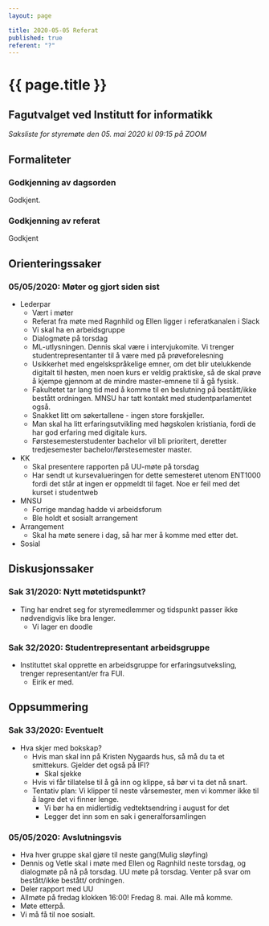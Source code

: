 ```yaml
---
layout: page

title: 2020-05-05 Referat
published: true
referent: "?"
---
```

# {{ page.title }}
## Fagutvalget ved Institutt for informatikk

_Saksliste for styremøte den 05. mai 2020 kl_ _09:15_ _på ZOOM_

## Formaliteter

### Godkjenning av dagsorden

Godkjent.

### Godkjenning av referat

Godkjent

## Orienteringssaker

### 05/05/2020: Møter og gjort siden sist

- Lederpar
  - Vært i møter
  - Referat fra møte med Ragnhild og Ellen ligger i referatkanalen i Slack
  - Vi skal ha en arbeidsgruppe
  - Dialogmøte på torsdag
  - ML-utlysningen. Dennis skal være i intervjukomite. Vi trenger studentrepresentanter til å være med på prøveforelesning
  - Usikkerhet med engelskspråkelige emner, om det blir utelukkende digitalt til høsten, men noen kurs er veldig praktiske, så de skal prøve å kjempe gjennom at de mindre master-emnene til å gå fysisk.
  - Fakultetet tar lang tid med å komme til en beslutning på bestått/ikke bestått ordningen. MNSU har tatt kontakt med studentparlamentet også.
  - Snakket litt om søkertallene - ingen store forskjeller.
  - Man skal ha litt erfaringsutvikling med høgskolen kristiania, fordi de har god erfaring med digitale kurs.
  - Førstesemesterstudenter bachelor vil bli prioritert, deretter tredjesemester bachelor/førstesemester master.
- KK
  - Skal presentere rapporten på UU-møte på torsdag
  - Har sendt ut kursevalueringen for dette semesteret utenom ENT1000 fordi det står at ingen er oppmeldt til faget. Noe er feil med det kurset i studentweb
- MNSU
  - Forrige mandag hadde vi arbeidsforum
  - Ble holdt et sosialt arrangement
- Arrangement
  - Skal ha møte senere i dag, så har mer å komme med etter det.
- Sosial

## Diskusjonssaker

### Sak 31/2020: Nytt møtetidspunkt?

- Ting har endret seg for styremedlemmer og tidspunkt passer ikke nødvendigvis like bra lenger.
  - Vi lager en doodle

### Sak 32/2020: Studentrepresentant arbeidsgruppe

- Instituttet skal opprette en arbeidsgruppe for erfaringsutveksling, trenger representant/er fra FUI.
  - Eirik er med.

## Oppsummering

### Sak 33/2020: Eventuelt

- Hva skjer med bokskap?
  - Hvis man skal inn på Kristen Nygaards hus, så må du ta et smittekurs. Gjelder det også på IFI?
    - Skal sjekke
  - Hvis vi får tillatelse til å gå inn og klippe, så bør vi ta det nå snart.
  - Tentativ plan: Vi klipper til neste vårsemester, men vi kommer ikke til å lagre det vi finner lenge.
    - Vi bør ha en midlertidig vedtektsendring i august for det
    - Legger det inn som en sak i generalforsamlingen

### 05/05/2020: Avslutningsvis

- Hva hver gruppe skal gjøre til neste gang(Mulig sløyfing)
- Dennis og Vetle skal i møte med Ellen og Ragnhild neste torsdag, og dialogmøte på nå på torsdag. UU møte på torsdag. Venter på svar om bestått/ikke bestått/ ordningen.
- Deler rapport med UU
- Allmøte på fredag klokken 16:00! Fredag 8. mai. Alle må komme.
- Møte etterpå.
- Vi må få til noe sosialt.